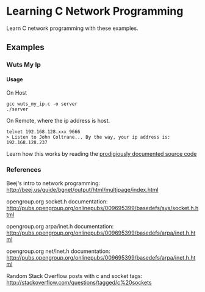 # Learning C Network Programming

Learn C network programming with these examples.

## Examples

### Wuts My Ip
#### Usage

On Host

```
gcc wuts_my_ip.c -o server
./server
```

On Remote, where the ip address is host.
```
telnet 192.168.128.xxx 9666
> Listen to John Coltrane... By the way, your ip address is: 192.168.128.237
```

Learn how this works by reading the [prodigiously documented source code](https://github.com/StevenJL/learn_c_networking/blob/master/wuts_my_ip.c)

### References

Beej's intro to network programming: http://beej.us/guide/bgnet/output/html/multipage/index.html

opengroup.org socket.h documentation: http://pubs.opengroup.org/onlinepubs/009695399/basedefs/sys/socket.h.html

opengroup.org arpa/inet.h documentation: http://pubs.opengroup.org/onlinepubs/009695399/basedefs/arpa/inet.h.html

opengroup.org net/inet.h documentation: http://pubs.opengroup.org/onlinepubs/009695399/basedefs/arpa/inet.h.html

Random Stack Overflow posts with c and socket tags:  http://stackoverflow.com/questions/tagged/c%20sockets


